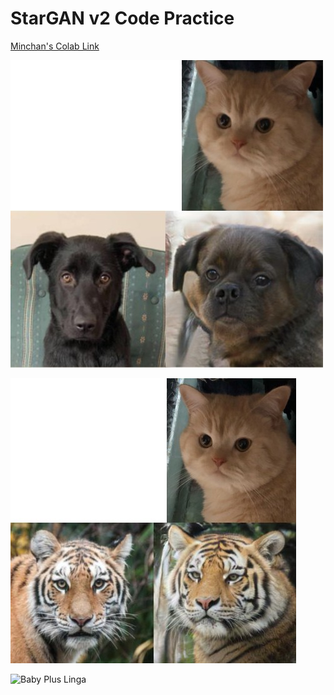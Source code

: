 # StarGAN v2 Code Practice
[Minchan's Colab Link](https://colab.research.google.com/drive/1wJGj1X0lkEnWj87SJ_O7Wf71YRKxJwRP?usp=sharing)

![Linga Plus Dog](/assets/result/linga_plus_dog.jpg)

![Linga Plus Wildlife](/assets/result/linga_plus_wildlife.jpg)

![Baby Plus Linga](/assets/result/baby_plus_linga.jpg)